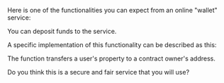 Here is one of the functionalities you can expect from an online "wallet" service:

You can deposit funds to the service.

A specific implementation of this functionality can be described as this:

The function transfers a user's property to a contract owner's address.

Do you think this is a secure and fair service that you will use?